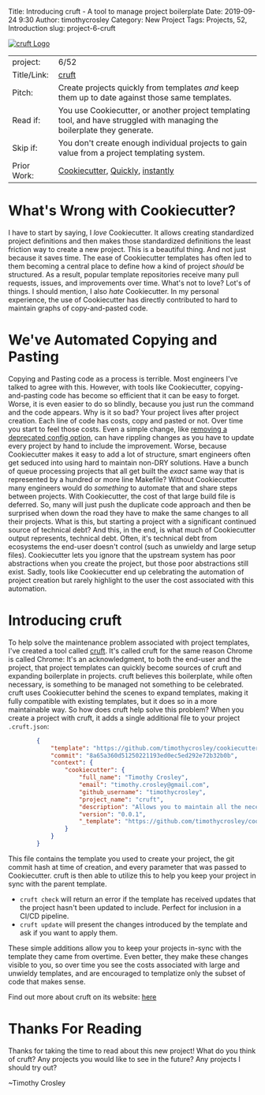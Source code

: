 Title: Introducing cruft - A tool to manage project boilerplate
Date: 2019-09-24 9:30
Author: timothycrosley
Category: New Project
Tags: Projects, 52, Introduction
slug: project-6-cruft

[![cruft Logo](https://raw.githubusercontent.com/timothycrosley/cruft/master/art/logo_large.png)](https://timothycrosley.github.io/cruft/)

| | |
| ------------| -----------------------------------------------------------------------------------------------------------------------------------------------------------------------|
| project: | 6/52 |
| Title/Link: | [cruft](https://timothycrosley.github.io/cruft/) |
| Pitch: | Create projects quickly from templates *and* keep them up to date against those same templates. |
| Read if: | You use Cookiecutter, or another project templating tool, and have struggled with managing the boilerplate they generate. |
| Skip if: | You don't create enough individual projects to gain value from a project templating system. |
| Prior Work: | [Cookiecutter](https://cookiecutter.readthedocs.io/en/latest/), [Quickly](https://www.youtube.com/watch?v=9EctXzH2dss), [instantly](https://github.com/timothycrosley/instantly) |

# What's Wrong with Cookiecutter?

I have to start by saying, I *love* Cookiecutter. It allows creating standardized project definitions and then makes those standardized definitions the least friction way to create a new project.
This is a beautiful thing. And not just because it saves time. The ease of Cookiecutter templates has often led to them becoming a central place to define how a kind of project *should* be structured.
As a result, popular template repositories receive many pull requests, issues, and improvements over time. What's not to love? Lot's of things. I should mention, I also *hate* Cookiecutter. In my personal experience, the use of Cookiecutter has directly contributed to hard to maintain graphs of copy-and-pasted code.

# We've Automated Copying and Pasting

Copying and Pasting code as a process is terrible. Most engineers I've talked to agree with this. However, with tools like Cookiecutter, copying-and-pasting code has become so efficient that it can be easy to forget.
Worse, it is even easier to do so blindly, because you just run the command and the code appears. Why is it so bad? Your project lives after project creation.  Each line of code has costs, copy and pasted or not. Over time you start to feel those costs. Even a simple change, like [removing a deprecated config option](https://github.com/timothycrosley/cookiecutter-python/commit/8a65a360d51250221193ed0ec5ed292e72b32b0b),
can have rippling changes as you have to update every project by hand to include the improvement. Worse, because Cookiecutter makes it easy to add a lot of structure, smart engineers often get seduced
into using hard to maintain non-DRY solutions. Have a bunch of queue processing projects that all get built the *exact* same way that is represented by a hundred or more line Makefile? Without Cookiecutter
many engineers would do *something* to automate that and share steps between projects. With Cookiecutter, the cost of that large build file is deferred. So, many will just push the duplicate code approach and then be surprised when down the
road they have to make the same changes to all their projects. What is this, but starting a project with a significant continued source of technical debt? And this, in the end, is what much of Cookiecutter output
represents, technical debt. Often, it's technical debt from ecosystems the end-user doesn't control (such as unwieldy and large setup files). Cookiecutter lets you ignore that the upstream system has poor abstractions when you create the project, but those poor abstractions still exist. Sadly, tools like Cookiecutter end up celebrating the automation of project creation but rarely
highlight to the user the cost associated with this automation.

# Introducing cruft
To help solve the maintenance problem associated with project templates, I've created a tool called [cruft](https://timothycrosley.github.io/cruft/). It's called cruft for the same reason Chrome is called Chrome:
It's an acknowledgment, to both the end-user and the project, that project templates can quickly become sources of cruft and expanding boilerplate in projects. cruft believes this boilerplate, while often
necessary, is something to be managed not something to be celebrated. cruft uses Cookiecutter behind the scenes to expand templates, making it fully compatible with existing templates, but it does so in a more maintainable way.
So how does cruft help solve this problem? When you create a project with cruft, it adds a single additional file to your project `.cruft.json`:

```json
        {
            "template": "https://github.com/timothycrosley/cookiecutter-python",
            "commit": "8a65a360d51250221193ed0ec5ed292e72b32b0b",
            "context": {
                "cookiecutter": {
                    "full_name": "Timothy Crosley",
                    "email": "timothy.crosley@gmail.com",
                    "github_username": "timothycrosley",
                    "project_name": "cruft",
                    "description": "Allows you to maintain all the necessary cruft for packaging and building projects separate from the code you intentionally write. Built on-top of CookieCutter.",
                    "version": "0.0.1",
                    "_template": "https://github.com/timothycrosley/cookiecutter-python"
                }
            }
        }
```

This file contains the template you used to create your project, the git commit hash at time of creation, and every parameter that was passed to Cookiecutter.
cruft is then able to utilize this to help you keep your project in sync with the parent template.

- `cruft check` will return an error if the template has received updates that the project hasn't been updated to include. Perfect for inclusion in a CI/CD pipeline.
- `cruft update` will present the changes introduced by the template and ask if you want to apply them.

These simple additions allow you to keep your projects in-sync with the template they came from overtime. Even better, they make these changes visible to you, so over time you see the costs associated
with large and unwieldy templates, and are encouraged to templatize only the subset of code that makes sense.

Find out more about cruft on its website: [here](https://timothycrosley.github.io/cruft/)

# Thanks For Reading

Thanks for taking the time to read about this new project!
What do you think of cruft? Any projects you would like to see in the future? Any projects I should try out?

~Timothy Crosley
